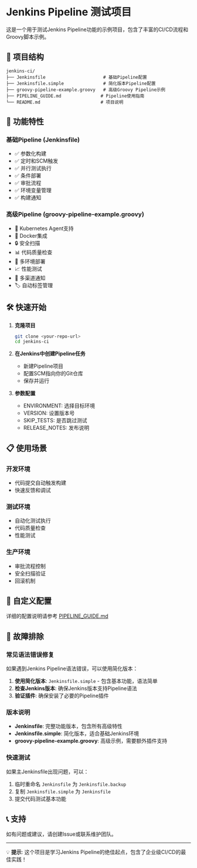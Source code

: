 # Jenkins Pipeline 测试项目

这是一个用于测试Jenkins Pipeline功能的示例项目，包含了丰富的CI/CD流程和Groovy脚本示例。

## 📁 项目结构

```
jenkins-ci/
├── Jenkinsfile                      # 基础Pipeline配置
├── Jenkinsfile.simple               # 简化版本Pipeline配置
├── groovy-pipeline-example.groovy   # 高级Groovy Pipeline示例
├── PIPELINE_GUIDE.md               # Pipeline使用指南
└── README.md                       # 项目说明
```

## 🚀 功能特性

### 基础Pipeline (Jenkinsfile)
- ✅ 参数化构建
- ✅ 定时和SCM触发
- ✅ 并行测试执行
- ✅ 条件部署
- ✅ 审批流程
- ✅ 环境变量管理
- ✅ 构建通知

### 高级Pipeline (groovy-pipeline-example.groovy)
- 🔧 Kubernetes Agent支持
- 🐳 Docker集成
- 🔒 安全扫描
- 📊 代码质量检查
- 🚀 多环境部署
- 📈 性能测试
- 💬 多渠道通知
- 🏷️ 自动标签管理

## 🛠️ 快速开始

1. **克隆项目**
   ```bash
   git clone <your-repo-url>
   cd jenkins-ci
   ```

2. **在Jenkins中创建Pipeline任务**
   - 新建Pipeline项目
   - 配置SCM指向你的Git仓库
   - 保存并运行

3. **参数配置**
   - ENVIRONMENT: 选择目标环境
   - VERSION: 设置版本号
   - SKIP_TESTS: 是否跳过测试
   - RELEASE_NOTES: 发布说明

## 📋 使用场景

### 开发环境
- 代码提交自动触发构建
- 快速反馈和调试

### 测试环境  
- 自动化测试执行
- 代码质量检查
- 性能测试

### 生产环境
- 审批流程控制
- 安全扫描验证
- 回滚机制

## 🔧 自定义配置

详细的配置说明请参考 [PIPELINE_GUIDE.md](./PIPELINE_GUIDE.md)

## 🔧 故障排除

### 常见语法错误修复

如果遇到Jenkins Pipeline语法错误，可以使用简化版本：

1. **使用简化版本**: `Jenkinsfile.simple` - 包含基本功能，语法简单
2. **检查Jenkins版本**: 确保Jenkins版本支持Pipeline语法
3. **验证插件**: 确保安装了必要的Pipeline插件

### 版本说明

- **Jenkinsfile**: 完整功能版本，包含所有高级特性
- **Jenkinsfile.simple**: 简化版本，适合基础Jenkins环境
- **groovy-pipeline-example.groovy**: 高级示例，需要额外插件支持

### 快速测试

如果主Jenkinsfile出现问题，可以：
1. 临时重命名 `Jenkinsfile` 为 `Jenkinsfile.backup`
2. 复制 `Jenkinsfile.simple` 为 `Jenkinsfile`
3. 提交代码测试基本功能

## 📞 支持

如有问题或建议，请创建Issue或联系维护团队。

---

💡 **提示**: 这个项目是学习Jenkins Pipeline的绝佳起点，包含了企业级CI/CD的最佳实践！
